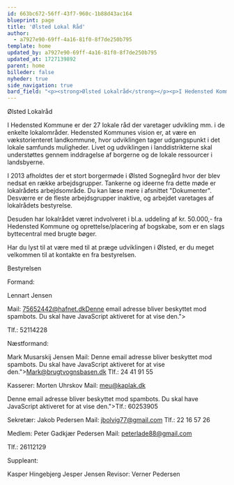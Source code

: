 ```yaml
---
id: 663bc672-56ff-43f7-960c-1b88d43ac164
blueprint: page
title: 'Ølsted Lokal Råd'
author:
  - a7927e90-69ff-4a16-81f0-8f7de250b795
template: home
updated_by: a7927e90-69ff-4a16-81f0-8f7de250b795
updated_at: 1727139892
parent: home
billeder: false
nyheder: true
side_navigation: true
bard_field: "<p><strong>Ølsted Lokalråd</strong></p><p>I Hedensted Kommune er der 27 lokale råd der varetager udvikling mm. i de enkelte lokalområder. Hedensted Kommunes vision er, at være en vækstorienteret landkommune, hvor udviklingen tager udgangspunkt i det lokale samfunds muligheder. Livet og udviklingen i landdistrikterne skal understøttes gennem inddragelse af borgerne og de lokale ressourcer i landsbyerne.</p><p>I 2013 afholdtes der et stort borgermøde i Ølsted Sognegård hvor der blev nedsat en række arbejdsgrupper. Tankerne og ideerne fra dette møde er lokalrådets arbejdsområde. Du kan læse mere i afsnittet &quot;Dokumenter&quot;. Desværre er de fleste arbejdsgrupper inaktive, og arbejdet varetages af lokalrådets bestyrelse.</p><p>Desuden har lokalrådet været indvolveret i bl.a. uddeling af kr. 50.000,- fra Hedensted Kommune og oprettelse/placering af bogskabe, som er en slags byttecentral med brugte bøger.</p><p>Har du lyst til at være med til at præge udviklingen i Ølsted, er du meget velkommen til at kontakte en fra bestyrelsen.</p><p><strong>\_</strong></p><p><strong>Bestyrelsen</strong></p><p><strong>Formand:</strong></p><p>Lennart Jensen</p><p>Mail: <a href=\"mailto:75652442@hafnet.dk\">75652442@hafnet.dk</a><a href=\"mailto:%3Cspan%20id=\">Denne email adresse bliver beskyttet mod spambots. Du skal have JavaScript aktiveret for at vise den.&quot;&gt;</a></p><p>Tlf.: 52114228</p><p><strong>\_</strong></p><p><strong>Næstformand:</strong></p><p>Mark Musarskij Jensen<br>Mail:\_<a href=\"mailto:%3Cspan%20id=\">Denne email adresse bliver beskyttet mod spambots. Du skal have JavaScript aktiveret for at vise den.&quot;&gt;</a><a href=\"mailto:Mark@brugtvognsbasen.dk\">Mark@brugtvognsbasen.dk</a><br>Tlf.: 24 41 91 55</p><p><strong>\_</strong></p><p><strong>Kasserer:<br></strong>Morten Uhrskov<br>Mail: <a href=\"mailto:meu@kaplak.dk\">meu@kaplak.dk</a></p><p><a href=\"mailto:%3Cspan%20id=\">Denne email adresse bliver beskyttet mod spambots. Du skal have JavaScript aktiveret for at vise den.&quot;&gt;</a>Tlf.: 60253905</p><p><strong>\_</strong></p><p style=\"text-align: justify;\"><strong>Sekretær:<br></strong>Jakob Pedersen<br>Mail: <a href=\"mailto:jbolvig77@gmail.com\">jbolvig77@gmail.com</a><br>Tlf.: 22 16 57 26<br><strong>\_</strong></p><p style=\"text-align: justify;\"><strong>Medlem:</strong><br>Peter Gadkjær Pedersen<br>Mail: <a href=\"mailto:peterlade88@gmail.com\">peterlade88@gmail.com</a></p><p style=\"text-align: justify;\">Tlf.: 26112129</p><p style=\"text-align: justify;\"><strong>\_</strong></p><p><strong>Suppleant:</strong></p><ol start=\"1\"><li><p><p></p><p></p><p></p><p></p><p>Kasper Hingebjerg Jesper Jensen</p><p></p><p></p></p></li></ol><p><strong>Revisor:</strong><br>Verner Pedersen</p>"
---
```

Ølsted Lokalråd

I Hedensted Kommune er der 27 lokale råd der varetager udvikling mm. i de enkelte lokalområder. Hedensted Kommunes vision er, at være en vækstorienteret landkommune, hvor udviklingen tager udgangspunkt i det lokale samfunds muligheder. Livet og udviklingen i landdistrikterne skal understøttes gennem inddragelse af borgerne og de lokale ressourcer i landsbyerne.

I 2013 afholdtes der et stort borgermøde i Ølsted Sognegård hvor der blev nedsat en række arbejdsgrupper. Tankerne og ideerne fra dette møde er lokalrådets arbejdsområde. Du kan læse mere i afsnittet "Dokumenter". Desværre er de fleste arbejdsgrupper inaktive, og arbejdet varetages af lokalrådets bestyrelse. 

Desuden har lokalrådet været indvolveret i bl.a. uddeling af kr. 50.000,- fra Hedensted Kommune og oprettelse/placering af bogskabe, som er en slags byttecentral med brugte bøger.

Har du lyst til at være med til at præge udviklingen i Ølsted, er du meget velkommen til at kontakte en fra bestyrelsen.

 

Bestyrelsen

Formand:

Lennart Jensen

Mail: 75652442@hafnet.dkDenne email adresse bliver beskyttet mod spambots. Du skal have JavaScript aktiveret for at vise den.">

Tlf.: 52114228

 

Næstformand:

Mark Musarskij Jensen
Mail: Denne email adresse bliver beskyttet mod spambots. Du skal have JavaScript aktiveret for at vise den.">Mark@brugtvognsbasen.dk
Tlf.: 24 41 91 55

Kasserer:
Morten Uhrskov
Mail: meu@kaplak.dk

Denne email adresse bliver beskyttet mod spambots. Du skal have JavaScript aktiveret for at vise den.">Tlf.: 60253905

Sekretær:
Jakob Pedersen
Mail: jbolvig77@gmail.com
Tlf.: 22 16 57 26


Medlem:
Peter Gadkjær Pedersen
Mail: peterlade88@gmail.com

Tlf.: 26112129

Suppleant:

Kasper Hingebjerg
Jesper Jensen
Revisor:
Verner Pedersen